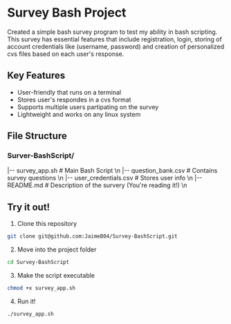 # Survey Bash Project

Created a simple bash survey program to test my ability in bash scripting. This survey has essential
features that include registration, login, storing of account credentials like (username, password)
and creation of personalized cvs files based on each user's response.

## Key Features
- User-friendly that runs on a terminal
- Stores user's respondes in a cvs format
- Supports multiple users partipating on the survey
- Lightweight and works on any linux system

## File Structure
### Surver-BashScript/
 |-- survey_app.sh          # Main Bash Script \n
 |-- question_bank.csv      # Contains survey questions \n
 |-- user_credentials.csv   # Stores user info \n
 |-- README.md              # Description of the survery (You're reading it!) \n

## Try it out!
1. Clone this repository
```bash 
git clone git@github.com:JaimeB04/Survey-BashScript.git
```

2. Move into the project folder
```bash
cd Survey-BashScript
```

3. Make the script executable 
```bash
chmod +x survey_app.sh
```

4. Run it!
```bash 
./survey_app.sh
```
